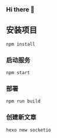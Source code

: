 ### Hi there 👋

## 安装项目
    npm install
### 启动服务

    npm start

### 部署

    npm run build

### 创建新文章

    hexo new socketio
